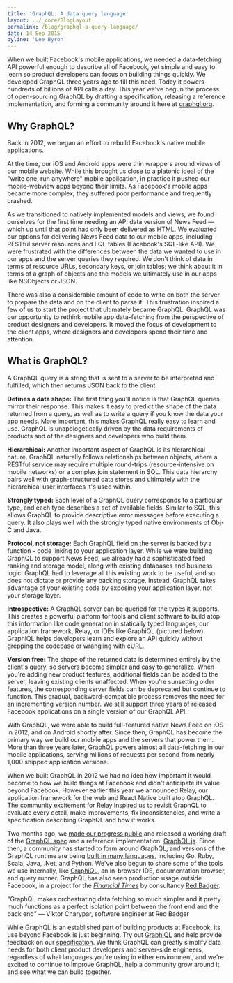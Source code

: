 ```yaml
---
title: 'GraphQL: A data query language'
layout: ../_core/BlogLayout
permalink: /blog/graphql-a-query-language/
date: 14 Sep 2015
byline: 'Lee Byron'
---
```


<script data-inline>
// Code used in this blog post
import {
  GraphQLSchema,
  GraphQLObjectType,
  GraphQLID,
  GraphQLString,
  GraphQLInt,
  GraphQLBoolean,
  GraphQLList
} from 'graphql';

// Example data set
var data = ppl({
  1572451031: "Daniel Schafer",
  4802170: "Lee Byron",
  37000641: "Nick Schrock",
  100001239335739: "Scott Wolchok",
  13957785: "Alex Langenfeld",
  1433880147: "Laney Kuenzel",
  9020247: "William Sanville",
  305249: "Stephen Schwink",
  1422854581: "Mike Paleczny",
  1117650305: "Hyohyeon Jeong",
  728642302: "Rasmus Andersson",
  3108935: "Nathaniel Roman",
  1289640489: "Charles Ma",
  597621628: "Andrew Rasmussen",
  665215028: "Keito Uchiyama",
});

function ppl(input) {
  Object.keys(input).forEach(id => {
    input[id] = { id, name: input[id] };
  });
  return input;
}

function makePic(user, size) {
  return {
    width: size,
    height: size,
    uri: `cdn://pic/${user.id}/${size}`
  };
}

function friends(user, first) {
  var allFriends = Object.keys(data)
    .map(id => data[id])
    .filter(v => v !== user);
  return {
    totalCount: allFriends.length,
    friends: allFriends.slice(0, first)
  };
}

var ImageType = new GraphQLObjectType({
  name: 'Image',
  fields: {
    width: { type: GraphQLInt },
    height: { type: GraphQLInt },
    uri: { type: GraphQLString },
  }
});

var FriendConnection = new GraphQLObjectType({
  name: 'FriendConnection',
  fields: () => ({
    totalCount: { type: GraphQLInt },
    friends: { type: new GraphQLList(UserType) }
  })
});

var UserType = new GraphQLObjectType({
  name: 'User',
  fields: {
    id: { type: GraphQLID },
    name: { type: GraphQLString },
    isViewerFriend: {
      type: GraphQLBoolean,
      resolve: () => true,
    },
    profilePicture: {
      args: { size: { type: GraphQLInt } },
      type: ImageType,
      resolve: (user, { size }) => makePic(user, size)
    },
    friendConnection: {
      args: { first: { type: GraphQLInt } },
      type: FriendConnection,
      resolve: (user, { first }) => friends(user, first)
    }
  }
});

// Define our schema, with one top level field, named `user`, that
// takes an `id` argument and returns the User with that ID.
var schema = new GraphQLSchema({
  query: new GraphQLObjectType({
    name: 'Query',
    fields: {
      user: {
        type: UserType,
        args: { id: { type: GraphQLID } },
        resolve: (_, { id }) => data[id]
      }
    }
  })
});

global.schema20150914 = schema;
</script>

When we built Facebook's mobile applications, we needed a data-fetching API powerful enough to describe all of Facebook, yet simple and easy to learn so product developers can focus on building things quickly. We developed GraphQL three years ago to fill this need. Today it powers hundreds of billions of API calls a day. This year we've begun the process of open-sourcing GraphQL by drafting a specification, releasing a reference implementation, and forming a community around it here at [graphql.org](http://graphql.org/).

## Why GraphQL?

Back in 2012, we began an effort to rebuild Facebook's native mobile applications.

At the time, our iOS and Android apps were thin wrappers around views of our mobile website. While this brought us close to a platonic ideal of the "write one, run anywhere" mobile application, in practice it pushed our mobile-webview apps beyond their limits. As Facebook's mobile apps became more complex, they suffered poor performance and frequently crashed.

As we transitioned to natively implemented models and views, we found ourselves for the first time needing an API data version of News Feed — which up until that point had only been delivered as HTML. We evaluated our options for delivering News Feed data to our mobile apps, including RESTful server resources and FQL tables (Facebook's SQL-like API). We were frustrated with the differences between the data we wanted to use in our apps and the server queries they required. We don't think of data in terms of resource URLs, secondary keys, or join tables; we think about it in terms of a graph of objects and the models we ultimately use in our apps like NSObjects or JSON.

There was also a considerable amount of code to write on both the server to prepare the data and on the client to parse it. This frustration inspired a few of us to start the project that ultimately became GraphQL. GraphQL was our opportunity to rethink mobile app data-fetching from the perspective of product designers and developers. It moved the focus of development to the client apps, where designers and developers spend their time and attention.

## What is GraphQL?

A GraphQL query is a string that is sent to a server to be interpreted and fulfilled, which then returns JSON back to the client.

<script data-inline>
  import MiniGraphiQL from '../_core/MiniGraphiQL';
  renderHere(<MiniGraphiQL schema={global.schema20150914} query={`
{
  user(id: 4802170) {
    id
    name
    isViewerFriend
    profilePicture(size: 50)  {
      uri
      width
      height
    }
    friendConnection(first: 5) {
      totalCount
      friends {
        id
        name
      }
    }
  }
}
`} />);
</script>

**Defines a data shape:** The first thing you'll notice is that GraphQL queries mirror their response. This makes it easy to predict the shape of the data returned from a query, as well as to write a query if you know the data your app needs. More important, this makes GraphQL really easy to learn and use. GraphQL is unapologetically driven by the data requirements of products and of the designers and developers who build them.

**Hierarchical:** Another important aspect of GraphQL is its hierarchical nature. GraphQL naturally follows relationships between objects, where a RESTful service may require multiple round-trips (resource-intensive on mobile networks) or a complex join statement in SQL. This data hierarchy pairs well with graph-structured data stores and ultimately with the hierarchical user interfaces it's used within.

**Strongly typed:** Each level of a GraphQL query corresponds to a particular type, and each type describes a set of available fields. Similar to SQL, this allows GraphQL to provide descriptive error messages before executing a query. It also plays well with the strongly typed native environments of Obj-C and Java.

**Protocol, not storage:** Each GraphQL field on the server is backed by a function - code linking to your application layer. While we were building GraphQL to support News Feed, we already had a sophisticated feed ranking and storage model, along with existing databases and business logic. GraphQL had to leverage all this existing work to be useful, and so does not dictate or provide any backing storage. Instead, GraphQL takes advantage of your existing code by exposing your application layer, not your storage layer.

**Introspective:** A GraphQL server can be queried for the types it supports. This creates a powerful platform for tools and client software to build atop this information like code generation in statically typed languages, our application framework, Relay, or IDEs like GraphiQL (pictured below). GraphiQL helps developers learn and explore an API quickly without grepping the codebase or wrangling with cURL.

<script data-inline>
  import MiniGraphiQL from '../_core/MiniGraphiQL';
  renderHere(<MiniGraphiQL schema={global.schema20150914} query={`
{
  __type(name: "User") {
    name
    fields {
      name
      type {
        name
      }
    }
  }
}
`} />);
</script>

**Version free:** The shape of the returned data is determined entirely by the client's query, so servers become simpler and easy to generalize. When you're adding new product features, additional fields can be added to the server, leaving existing clients unaffected. When you're sunsetting older features, the corresponding server fields can be deprecated but continue to function. This gradual, backward-compatible process removes the need for an incrementing version number. We still support three years of released Facebook applications on a single version of our GraphQL API.

With GraphQL, we were able to build full-featured native News Feed on iOS in 2012, and on Android shortly after. Since then, GraphQL has become the primary way we build our mobile apps and the servers that power them. More than three years later, GraphQL powers almost all data-fetching in our mobile applications, serving millions of requests per second from nearly 1,000 shipped application versions.

When we built GraphQL in 2012 we had no idea how important it would become to how we build things at Facebook and didn't anticipate its value beyond Facebook. However earlier this year we announced Relay, our application framework for the web and React Native built atop GraphQL. The community excitement for Relay inspired us to revisit GraphQL to evaluate every detail, make improvements, fix inconsistencies, and write a specification describing GraphQL and how it works.

Two months ago, we [made our progress public](https://www.youtube.com/watch?v=WQLzZf34FJ8) and released a working draft of the [GraphQL spec](http://facebook.github.io/graphql/) and a reference implementation: [GraphQL.js](https://github.com/graphql/graphql-js). Since then, a community has started to form around GraphQL, and versions of the GraphQL runtime are being [built in many languages](https://github.com/chentsulin/awesome-graphql), including Go, Ruby, Scala, Java, .Net, and Python. We've also begun to share some of the tools we use internally, like [GraphiQL](https://github.com/graphql/graphiql), an in-browser IDE, documentation browser, and query runner. GraphQL has also seen production usage outside Facebook, in a project for the [_Financial Times_](https://www.youtube.com/watch?v=S0s935RKKB4) by consultancy [Red Badger](http://red-badger.com/).

“GraphQL makes orchestrating data fetching so much simpler and it pretty much functions as a perfect isolation point between the front end and the back end”
— Viktor Charypar, software engineer at Red Badger

While GraphQL is an established part of building products at Facebook, its use beyond Facebook is just beginning. Try out [GraphiQL](http://graphql-swapi.parseapp.com/graphiql/) and help provide feedback on our [specification](https://github.com/facebook/graphql/). We think GraphQL can greatly simplify data needs for both client product developers and server-side engineers, regardless of what languages you're using in either environment, and we're excited to continue to improve GraphQL, help a community grow around it, and see what we can build together.
